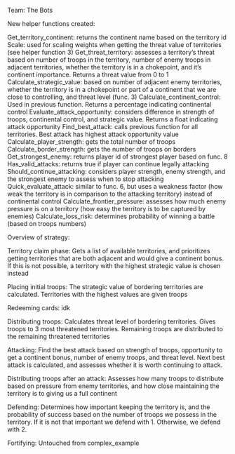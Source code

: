 Team: The Bots

New helper functions created: 


Get_territory_continent: returns the continent name based on the territory id
Scale: used for scaling weights when getting the threat value of territories (see helper function 3)
Get_threat_territory: assesses a territory’s threat based on number of troops in the territory, number of enemy troops in adjacent territories, whether the territory is in a chokepoint, and it’s continent importance. Returns a threat value from 0 to 1
Calculate_strategic_value: based on number of adjacent enemy territories, whether the territory is in a chokepoint or part of a continent that we are close to controlling, and threat level (func. 3)
Calculate_continent_control: Used in previous function. Returns a percentage indicating continental control
Evaluate_attack_opportunity: considers difference in strength of troops, continental control, and strategic value. Returns a float indicating attack opportunity
Find_best_attack: calls previous function for all territories. Best attack has highest attack opportunity value
Calculate_player_strength: gets the total number of troops 
Calculate_border_strength: gets the number of troops on borders
Get_strongest_enemy: returns player id of strongest player based on func. 8
Has_valid_attacks: returns true if player can continue legally attacking
Should_continue_attacking: considers player strength, enemy strength, and the strongest enemy to assess when to stop attacking
Quick_evaluate_attack: similar to func. 6, but uses a weakness factor (how weak the territory is in comparison to the attacking territory)  instead of continental control
Calculate_frontier_pressure: assesses how much enemy pressure is on a territory (how easy the territory is to be captured by enemies)
Calculate_loss_risk: determines probability of winning a battle (based on troops numbers)

Overview of strategy: 

Territory claim phase: Gets a list of available territories, and prioritizes getting territories that are both adjacent and would give a continent bonus. If this is not possible, a territory with the highest strategic value is chosen instead

Placing initial troops: The strategic value of bordering territories are calculated. Territories with the highest values are given troops

Redeeming cards: idk

Distributing troops: Calculates threat level of bordering territories. Gives troops to 3 most threatened territories. Remaining troops are distributed to the remaining threatened territories

Attacking: Find the best attack based on strength of troops, opportunity to get a continent bonus, number of enemy troops, and threat level. Next best attack is calculated, and assesses whether it is worth continuing to attack. 

Distributing troops after an attack: Assesses how many troops to distribute based on  pressure from enemy territories, and how close maintaining the territory is to giving us a full continent

Defending: Determines how important keeping the territory is, and the probability of success based on the number of troops we possess in the territory. If it is not that important we defend with 1. Otherwise, we defend with 2. 

Fortifying: Untouched from complex_example

